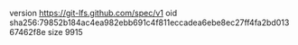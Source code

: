 version https://git-lfs.github.com/spec/v1
oid sha256:79852b184ac4ea982ebb691c4f811eccadea6ebe8ec27ff4fa2bd01367462f8e
size 9915
